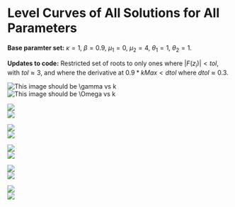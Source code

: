 # Level Curves of All Solutions for All Parameters
**Base paramter set:** $\kappa=1$, $\beta=0.9$, $\mu_1=0$, $\mu_2=4$, $\theta_1=1$, $\theta_2=1$.  

**Updates to code:** Restricted set of roots to only ones where $|F(z_i)|<tol$, with $tol\approx 3$, and where the derivative at $0.9*kMax<dtol$ where $dtol\approx 0.3$.

![This image should be $\gamma$ vs $k$](all_solutions/gammaVsk.png)  
![This image should be $\Omega$ vs $k$](all_solutions/OmegaVsk.png)

![](all_solutions/gammaVsbeta.png)  
![](all_solutions/OmegaVsbeta.png)

![](all_solutions/gammaVsmu1.png)  
![](all_solutions/OmegaVsmu1.png)

![](all_solutions/gammaVsmu2.png)  
![](all_solutions/OmegaVsmu2.png)

![](all_solutions/gammaVstheta1.png)  
![](all_solutions/OmegaVstheta1.png)

![](all_solutions/gammaVstheta2.png)  
![](all_solutions/OmegaVstheta2.png)
